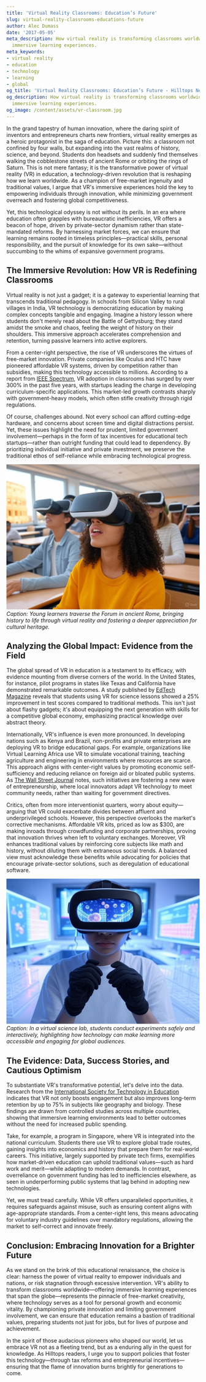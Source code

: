 ```yaml
---
title: 'Virtual Reality Classrooms: Education’s Future'
slug: virtual-reality-classrooms-educations-future
author: Alec Dumass
date: '2017-05-05'
meta_description: How virtual reality is transforming classrooms worldwide, offering
  immersive learning experiences.
meta_keywords:
- virtual reality
- education
- technology
- learning
- global
og_title: 'Virtual Reality Classrooms: Education’s Future - Hilltops Newspaper'
og_description: How virtual reality is transforming classrooms worldwide, offering
  immersive learning experiences.
og_image: /content/assets/vr-classroom.jpg
---
```




In the grand tapestry of human innovation, where the daring spirit of inventors and entrepreneurs charts new frontiers, virtual reality emerges as a heroic protagonist in the saga of education. Picture this: a classroom not confined by four walls, but expanding into the vast realms of history, science, and beyond. Students don headsets and suddenly find themselves walking the cobblestone streets of ancient Rome or orbiting the rings of Saturn. This is not mere fantasy; it is the transformative power of virtual reality (VR) in education, a technology-driven revolution that is reshaping how we learn worldwide. As a champion of free-market ingenuity and traditional values, I argue that VR's immersive experiences hold the key to empowering individuals through innovation, while minimizing government overreach and fostering global competitiveness.

Yet, this technological odyssey is not without its perils. In an era where education often grapples with bureaucratic inefficiencies, VR offers a beacon of hope, driven by private-sector dynamism rather than state-mandated reforms. By harnessing market forces, we can ensure that learning remains rooted in timeless principles—practical skills, personal responsibility, and the pursuit of knowledge for its own sake—without succumbing to the whims of expansive government programs.

## The Immersive Revolution: How VR is Redefining Classrooms

Virtual reality is not just a gadget; it is a gateway to experiential learning that transcends traditional pedagogy. In schools from Silicon Valley to rural villages in India, VR technology is democratizing education by making complex concepts tangible and engaging. Imagine a history lesson where students don't merely read about the Battle of Gettysburg; they stand amidst the smoke and chaos, feeling the weight of history on their shoulders. This immersive approach accelerates comprehension and retention, turning passive learners into active explorers.

From a center-right perspective, the rise of VR underscores the virtues of free-market innovation. Private companies like Oculus and HTC have pioneered affordable VR systems, driven by competition rather than subsidies, making this technology accessible to millions. According to a report from [IEEE Spectrum](https://spectrum.ieee.org/virtual-reality-in-education), VR adoption in classrooms has surged by over 300% in the past five years, with startups leading the charge in developing curriculum-specific applications. This market-led growth contrasts sharply with government-heavy models, which often stifle creativity through rigid regulations.

Of course, challenges abound. Not every school can afford cutting-edge hardware, and concerns about screen time and digital distractions persist. Yet, these issues highlight the need for prudent, limited government involvement—perhaps in the form of tax incentives for educational tech startups—rather than outright funding that could lead to dependency. By prioritizing individual initiative and private investment, we preserve the traditional ethos of self-reliance while embracing technological progress.

![Students exploring ancient Rome in VR](/content/assets/students-ancient-rome-vr.jpg)  
*Caption: Young learners traverse the Forum in ancient Rome, bringing history to life through virtual reality and fostering a deeper appreciation for cultural heritage.*

## Analyzing the Global Impact: Evidence from the Field

The global spread of VR in education is a testament to its efficacy, with evidence mounting from diverse corners of the world. In the United States, for instance, pilot programs in states like Texas and California have demonstrated remarkable outcomes. A study published by [EdTech Magazine](https://edtechmagazine.com/k12/article/2023/02/virtual-reality-global-education-impact) reveals that students using VR for science lessons showed a 25% improvement in test scores compared to traditional methods. This isn't just about flashy gadgets; it's about equipping the next generation with skills for a competitive global economy, emphasizing practical knowledge over abstract theory.

Internationally, VR's influence is even more pronounced. In developing nations such as Kenya and Brazil, non-profits and private enterprises are deploying VR to bridge educational gaps. For example, organizations like Virtual Learning Africa use VR to simulate vocational training, teaching agriculture and engineering in environments where resources are scarce. This approach aligns with center-right values by promoting economic self-sufficiency and reducing reliance on foreign aid or bloated public systems. As [The Wall Street Journal](https://www.wsj.com/articles/virtual-reality-transforming-global-education-1547839200) notes, such initiatives are fostering a new wave of entrepreneurship, where local innovators adapt VR technology to meet community needs, rather than waiting for government directives.

Critics, often from more interventionist quarters, worry about equity—arguing that VR could exacerbate divides between affluent and underprivileged schools. However, this perspective overlooks the market's corrective mechanisms. Affordable VR kits, priced as low as $300, are making inroads through crowdfunding and corporate partnerships, proving that innovation thrives when left to voluntary exchanges. Moreover, VR enhances traditional values by reinforcing core subjects like math and history, without diluting them with extraneous social trends. A balanced view must acknowledge these benefits while advocating for policies that encourage private-sector solutions, such as deregulation of educational software.

![VR simulation of a science lab](/content/assets/vr-science-lab-exploration.jpg)  
*Caption: In a virtual science lab, students conduct experiments safely and interactively, highlighting how technology can make learning more accessible and engaging for global audiences.*

## The Evidence: Data, Success Stories, and Cautious Optimism

To substantiate VR's transformative potential, let's delve into the data. Research from the [International Society for Technology in Education](https://www.iste.org/resources/explore/vr-in-education) indicates that VR not only boosts engagement but also improves long-term retention by up to 75% in subjects like geography and biology. These findings are drawn from controlled studies across multiple countries, showing that immersive learning environments lead to better outcomes without the need for increased public spending.

Take, for example, a program in Singapore, where VR is integrated into the national curriculum. Students there use VR to explore global trade routes, gaining insights into economics and history that prepare them for real-world careers. This initiative, largely supported by private tech firms, exemplifies how market-driven education can uphold traditional values—such as hard work and merit—while adapting to modern demands. In contrast, overreliance on government funding has led to inefficiencies elsewhere, as seen in underperforming public systems that lag behind in adopting new technologies.

Yet, we must tread carefully. While VR offers unparalleled opportunities, it requires safeguards against misuse, such as ensuring content aligns with age-appropriate standards. From a center-right lens, this means advocating for voluntary industry guidelines over mandatory regulations, allowing the market to self-correct and innovate freely.

## Conclusion: Embracing Innovation for a Brighter Future

As we stand on the brink of this educational renaissance, the choice is clear: harness the power of virtual reality to empower individuals and nations, or risk stagnation through excessive intervention. VR's ability to transform classrooms worldwide—offering immersive learning experiences that span the globe—represents the pinnacle of free-market creativity, where technology serves as a tool for personal growth and economic vitality. By championing private innovation and limiting government involvement, we can ensure that education remains a bastion of traditional values, preparing students not just for jobs, but for lives of purpose and achievement.

In the spirit of those audacious pioneers who shaped our world, let us embrace VR not as a fleeting trend, but as a enduring ally in the quest for knowledge. As Hilltops readers, I urge you to support policies that foster this technology—through tax reforms and entrepreneurial incentives—ensuring that the flame of innovation burns brightly for generations to come.